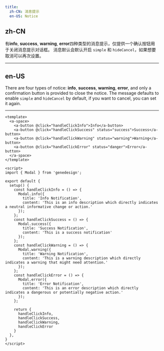 ```yaml
title:
  zh-CN: 消息提示
  en-US: Notice
```

## zh-CN

有**info**, **success**, **warning**, **error**四种类型的消息提示，仅提供一个确认按钮用于关闭消息提示对话框。
消息默认会默认开启 `simple` 和 `hideCancel`，如果想要取消可以再次设置。

---

## en-US

There are four types of notice: **info**, **success**, **warning**, **error**, and only a confirmation button is provided to close the notice.
The message defaults to enable `simple` and `hideCancel` by default, if you want to cancel, you can set it again.

---

```vue
<template>
  <a-space>
    <a-button @click="handleClickInfo">Info</a-button>
    <a-button @click="handleClickSuccess" status="success">Success</a-button>
    <a-button @click="handleClickWarning" status="warning">Warning</a-button>
    <a-button @click="handleClickError" status="danger">Error</a-button>
  </a-space>
</template>

<script>
import { Modal } from 'genedesign';

export default {
  setup() {
    const handleClickInfo = () => {
      Modal.info({
        title: 'Info Notification',
        content: 'This is an info description which directly indicates a neutral informative change or action.'
      });
    };
    const handleClickSuccess = () => {
      Modal.success({
        title: 'Success Notification',
        content: 'This is a success notification'
      });
    };
    const handleClickWarning = () => {
      Modal.warning({
        title: 'Warning Notification',
        content: 'This is a warning description which directly indicates a warning that might need attention.'
      });
    };
    const handleClickError = () => {
      Modal.error({
        title: 'Error Notification',
        content: 'This is an error description which directly indicates a dangerous or potentially negative action.'
      });
    };

    return {
      handleClickInfo,
      handleClickSuccess,
      handleClickWarning,
      handleClickError
    }
  },
}
</script>
```
